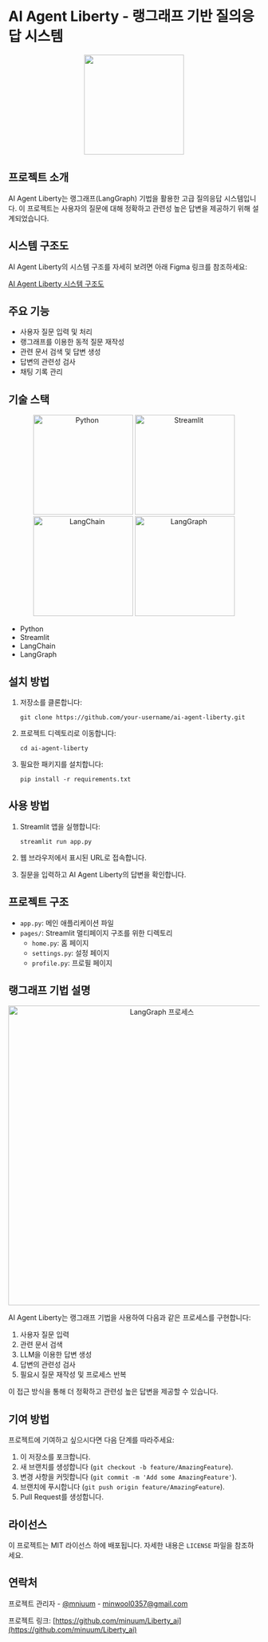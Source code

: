 # AI Agent Liberty - 랭그래프 기반 질의응답 시스템

<p align="center">
  <img src="(https://github.com/user-attachments/assets/4c13647e-0358-4b91-9abd-36ad93201795)" width="200">
</p>

## 프로젝트 소개

AI Agent Liberty는 랭그래프(LangGraph) 기법을 활용한 고급 질의응답 시스템입니다. 이 프로젝트는 사용자의 질문에 대해 정확하고 관련성 높은 답변을 제공하기 위해 설계되었습니다.

## 시스템 구조도

AI Agent Liberty의 시스템 구조를 자세히 보려면 아래 Figma 링크를 참조하세요:

[AI Agent Liberty 시스템 구조도](https://www.figma.com/board/0LivhrgVnLyiOM9qjRxVR9/Liberty_Constructure?node-id=0-1&node-type=canvas&t=v77ZqJiqpJL8Std6-0)

## 주요 기능

- 사용자 질문 입력 및 처리
- 랭그래프를 이용한 동적 질문 재작성
- 관련 문서 검색 및 답변 생성
- 답변의 관련성 검사
- 채팅 기록 관리

## 기술 스택

<p align="center">
  <img src="https://github.com/user-attachments/assets/f16b12c4-a786-40f2-86ff-8267cebd0027" alt="Python" width="200">
  <img src="https://github.com/user-attachments/assets/fca98822-0741-4356-b5da-bb392cbefcfb" alt="Streamlit" width="200">
  <img src="https://github.com/user-attachments/assets/0de82bd5-8bd2-4c5d-9111-06bddcc99479" alt="LangChain" width="200">
  <img src="https://github.com/user-attachments/assets/5190d84a-c348-47c5-bb18-3ce47915e3cb" alt="LangGraph" width="200">
</p>

- Python
- Streamlit
- LangChain
- LangGraph

## 설치 방법

1. 저장소를 클론합니다:
   ```
   git clone https://github.com/your-username/ai-agent-liberty.git
   ```

2. 프로젝트 디렉토리로 이동합니다:
   ```
   cd ai-agent-liberty
   ```

3. 필요한 패키지를 설치합니다:
   ```
   pip install -r requirements.txt
   ```

## 사용 방법

1. Streamlit 앱을 실행합니다:
   ```
   streamlit run app.py
   ```

2. 웹 브라우저에서 표시된 URL로 접속합니다.

3. 질문을 입력하고 AI Agent Liberty의 답변을 확인합니다.

## 프로젝트 구조

- `app.py`: 메인 애플리케이션 파일
- `pages/`: Streamlit 멀티페이지 구조를 위한 디렉토리
  - `home.py`: 홈 페이지
  - `settings.py`: 설정 페이지
  - `profile.py`: 프로필 페이지

## 랭그래프 기법 설명

<p align="center">
  <img src="https://github.com/user-attachments/assets/930fca9e-8d22-4a6d-87b1-0bc67d53e51a" alt="LangGraph 프로세스" width="600">
</p>

AI Agent Liberty는 랭그래프 기법을 사용하여 다음과 같은 프로세스를 구현합니다:

1. 사용자 질문 입력
2. 관련 문서 검색
3. LLM을 이용한 답변 생성
4. 답변의 관련성 검사
5. 필요시 질문 재작성 및 프로세스 반복

이 접근 방식을 통해 더 정확하고 관련성 높은 답변을 제공할 수 있습니다.

## 기여 방법

프로젝트에 기여하고 싶으시다면 다음 단계를 따라주세요:

1. 이 저장소를 포크합니다.
2. 새 브랜치를 생성합니다 (`git checkout -b feature/AmazingFeature`).
3. 변경 사항을 커밋합니다 (`git commit -m 'Add some AmazingFeature'`).
4. 브랜치에 푸시합니다 (`git push origin feature/AmazingFeature`).
5. Pull Request를 생성합니다.

## 라이선스

이 프로젝트는 MIT 라이선스 하에 배포됩니다. 자세한 내용은 `LICENSE` 파일을 참조하세요.

## 연락처

프로젝트 관리자 - [@mniuum](https://github.com/dashboard) - minwool0357@gmail.com

프로젝트 링크: [https://github.com/minuum/Liberty_ai](https://github.com/minuum/Liberty_ai)
